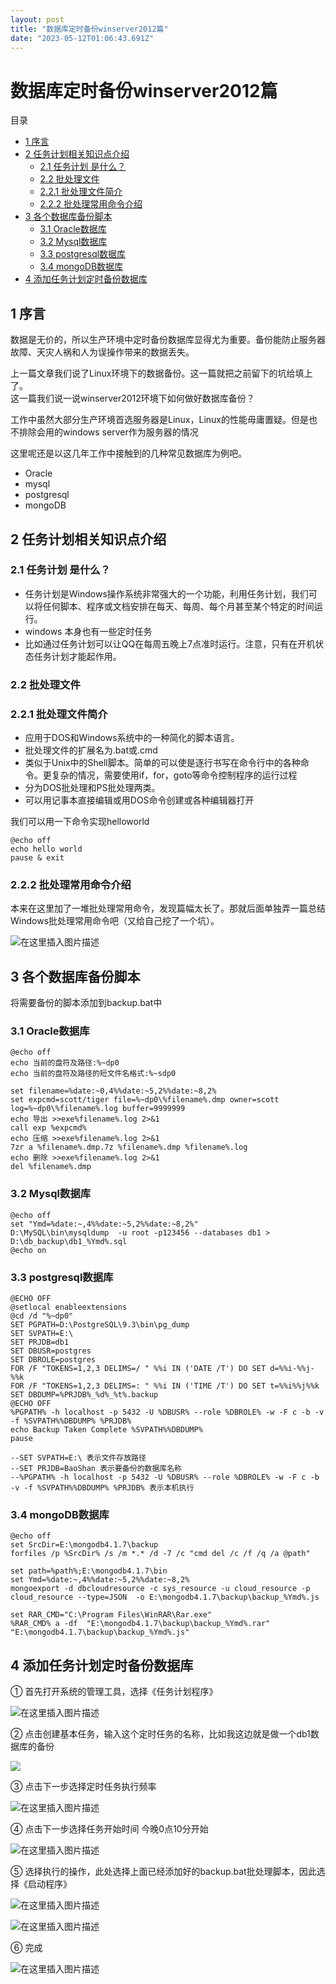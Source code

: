 ```yaml
---
layout: post
title: "数据库定时备份winserver2012篇"
date: "2023-05-12T01:06:43.691Z"
---
```

数据库定时备份winserver2012篇
=====================

目录

*   [1 序言](#1-序言)
*   [2 任务计划相关知识点介绍](#2-任务计划相关知识点介绍)
    *   [2.1 任务计划 是什么？](#21-任务计划-是什么)
    *   [2.2 批处理文件](#22-批处理文件)
    *   [2.2.1 批处理文件简介](#221-批处理文件简介)
    *   [2.2.2 批处理常用命令介绍](#222-批处理常用命令介绍)
*   [3 各个数据库备份脚本](#3-各个数据库备份脚本)
    *   [3.1 Oracle数据库](#31-oracle数据库)
    *   [3.2 Mysql数据库](#32-mysql数据库)
    *   [3.3 postgresql数据库](#33-postgresql数据库)
    *   [3.4 mongoDB数据库](#34-mongodb数据库)
*   [4 添加任务计划定时备份数据库](#4-添加任务计划定时备份数据库)

1 序言
----

数据是无价的，所以生产环境中定时备份数据库显得尤为重要。备份能防止服务器故障、天灾人祸和人为误操作带来的数据丢失。

上一篇文章我们说了Linux环境下的数据备份。这一篇就把之前留下的坑给填上了。  
这一篇我们说一说winserver2012环境下如何做好数据库备份？

工作中虽然大部分生产环境首选服务器是Linux，Linux的性能毋庸置疑。但是也不排除会用的windows server作为服务器的情况

这里呢还是以这几年工作中接触到的几种常见数据库为例吧。

*   Oracle
*   mysql
*   postgresql
*   mongoDB

2 任务计划相关知识点介绍
-------------

### 2.1 任务计划 是什么？

*   任务计划是Windows操作系统非常强大的一个功能，利用任务计划，我们可以将任何脚本、程序或文档安排在每天、每周、每个月甚至某个特定的时间运行。
*   windows 本身也有一些定时任务
*   比如通过任务计划可以让QQ在每周五晚上7点准时运行。注意，只有在开机状态任务计划才能起作用。

### 2.2 批处理文件

### 2.2.1 批处理文件简介

*   应用于DOS和Windows系统中的一种简化的脚本语言。
*   批处理文件的扩展名为.bat或.cmd
*   类似于Unix中的Shell脚本。简单的可以使是逐行书写在命令行中的各种命令。更复杂的情况，需要使用if，for，goto等命令控制程序的运行过程
*   分为DOS批处理和PS批处理两类。
*   可以用记事本直接编辑或用DOS命令创建或各种编辑器打开

我们可以用一下命令实现helloworld

    @echo off
    echo hello world
    pause & exit
    

### 2.2.2 批处理常用命令介绍

本来在这里加了一堆批处理常用命令，发现篇幅太长了。那就后面单独弄一篇总结Windows批处理常用命令吧（又给自己挖了一个坑）。

![在这里插入图片描述](https://img2023.cnblogs.com/blog/2381533/202304/2381533-20230422173709320-1910447835.gif)

3 各个数据库备份脚本
-----------

将需要备份的脚本添加到backup.bat中

### 3.1 Oracle数据库

    @echo off
    echo 当前的盘符及路径:%~dp0
    echo 当前的盘符及路径的短文件名格式:%~sdp0
    
    set filename=%date:~0,4%%date:~5,2%%date:~8,2%
    set expcmd=scott/tiger file=%~dp0\%filename%.dmp owner=scott log=%~dp0\%filename%.log buffer=9999999
    echo 导出 >>exe%filename%.log 2>&1
    call exp %expcmd%
    echo 压缩 >>exe%filename%.log 2>&1
    7zr a %filename%.dmp.7z %filename%.dmp %filename%.log
    echo 删除 >>exe%filename%.log 2>&1
    del %filename%.dmp
    

### 3.2 Mysql数据库

    @echo off
    set "Ymd=%date:~,4%%date:~5,2%%date:~8,2%"
    D:\MySQL\bin\mysqldump  -u root -p123456 --databases db1 > D:\db_backup\db1_%Ymd%.sql
    @echo on
    

### 3.3 postgresql数据库

    @ECHO OFF
    @setlocal enableextensions
    @cd /d "%~dp0"
    SET PGPATH=D:\PostgreSQL\9.3\bin\pg_dump
    SET SVPATH=E:\
    SET PRJDB=db1
    SET DBUSR=postgres
    SET DBROLE=postgres
    FOR /F "TOKENS=1,2,3 DELIMS=/ " %%i IN ('DATE /T') DO SET d=%%i-%%j-%%k
    FOR /F "TOKENS=1,2,3 DELIMS=: " %%i IN ('TIME /T') DO SET t=%%i%%j%%k
    SET DBDUMP=%PRJDB%_%d%_%t%.backup
    @ECHO OFF
    %PGPATH% -h localhost -p 5432 -U %DBUSR% --role %DBROLE% -w -F c -b -v -f %SVPATH%%DBDUMP% %PRJDB% 
    echo Backup Taken Complete %SVPATH%%DBDUMP%
    pause
    
    --SET SVPATH=E:\ 表示文件存放路径
    --SET PRJDB=BaoShan 表示要备份的数据库名称
    --%PGPATH% -h localhost -p 5432 -U %DBUSR% --role %DBROLE% -w -F c -b -v -f %SVPATH%%DBDUMP% %PRJDB% 表示本机执行
    

### 3.4 mongoDB数据库

    @echo off
    set SrcDir=E:\mongodb4.1.7\backup
    forfiles /p %SrcDir% /s /m *.* /d -7 /c "cmd del /c /f /q /a @path"
    
    set path=%path%;E:\mongodb4.1.7\bin
    set Ymd=%date:~,4%%date:~5,2%%date:~8,2%
    mongoexport -d dbcloudresource -c sys_resource -u cloud_resource -p cloud_resource --type=JSON  -o E:\mongodb4.1.7\backup\backup_%Ymd%.js
    
    set RAR_CMD="C:\Program Files\WinRAR\Rar.exe"
    %RAR_CMD% a -df  "E:\mongodb4.1.7\backup\backup_%Ymd%.rar"   "E:\mongodb4.1.7\backup\backup_%Ymd%.js"   
    
    

4 添加任务计划定时备份数据库
---------------

① 首先打开系统的管理工具，选择《任务计划程序》

![在这里插入图片描述](https://img2023.cnblogs.com/blog/2381533/202304/2381533-20230422173709547-674743072.png)

② 点击创建基本任务，输入这个定时任务的名称，比如我这边就是做一个db1数据库的备份

![](https://img2023.cnblogs.com/blog/2381533/202304/2381533-20230422173709330-693122297.png)

③ 点击下一步选择定时任务执行频率

![在这里插入图片描述](https://img2023.cnblogs.com/blog/2381533/202304/2381533-20230422173709517-1859341740.png)

④ 点击下一步选择任务开始时间 今晚0点10分开始

![在这里插入图片描述](https://img2023.cnblogs.com/blog/2381533/202304/2381533-20230422173709406-785230882.png)

⑤ 选择执行的操作，此处选择上面已经添加好的backup.bat批处理脚本，因此选择《启动程序》

![在这里插入图片描述](https://img2023.cnblogs.com/blog/2381533/202304/2381533-20230422173709321-74708391.png)

![在这里插入图片描述](https://img2023.cnblogs.com/blog/2381533/202304/2381533-20230422173709710-820721402.png)

⑥ 完成

![在这里插入图片描述](https://img2023.cnblogs.com/blog/2381533/202304/2381533-20230422173709739-1562314299.png)